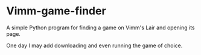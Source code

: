 # Vimm-game-finder
A simple Python program for finding a game on Vimm's Lair and opening its page.

One day I may add downloading and even running the game of choice.
